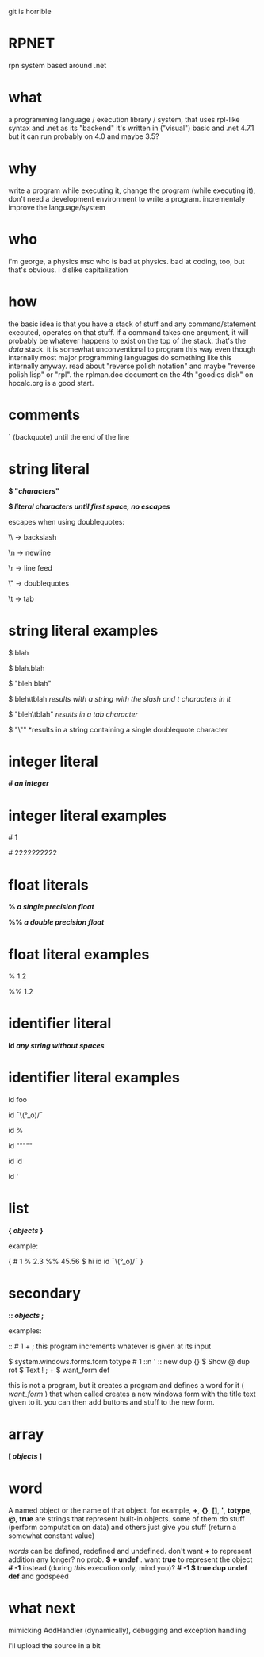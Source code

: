 git is horrible

# RPNET
rpn system based around .net
# what
a programming language / execution library / system, that uses rpl-like syntax and .net as its "backend"
it's written in ("visual") basic and .net 4.7.1 but it can run probably on 4.0 and maybe 3.5?
# why
write a program while executing it, change the program (while executing it), don't need a development environment to write a program. incrementaly improve the language/system
# who
i'm george, a physics msc who is bad at physics. bad at coding, too, but that's obvious. i dislike capitalization
# how

the basic idea is that you have a stack of stuff and any command/statement executed, operates on that stuff. if a command takes one argument, it will probably be whatever happens to exist on the top of the stack. that's the *data* stack. it is somewhat unconventional to program this way even though internally most major programming languages do something like this internally anyway. read about "reverse polish notation" and maybe "reverse polish lisp" or "rpl". the rplman.doc document on the 4th "goodies disk" on hpcalc.org is a good start. 

# comments

**\`** (backquote) until the end of the line

# string literal

**$ "*characters*"**

**$ *literal characters until first space, no escapes***

escapes when using doublequotes:

\\\\ -> backslash

\n -> newline

\r -> line feed

\\" -> doublequotes

\t -> tab

# string literal examples

$ blah

$ blah.blah

$ "bleh blah"

$ bleh\tblah *results with a string with the slash and t characters in it*

$ "bleh\tblah" *results in a tab character*

$ "\\"" *results in a string containing a single doublequote character

# integer literal

**# *an integer***

# integer literal examples

\# 1

\# 2222222222

# float literals

**% *a single precision float***

**%% *a double precision float***

# float literal examples

% 1.2

%% 1.2

# identifier literal

**id *any string without spaces***

# identifier literal examples

id foo

id ¯\\(°_o)/¯

id %

id """""

id id

id '

# list

**{ *objects* }**

example:

{ # 1 % 2.3 %% 45.56 $ hi id id ¯\\(°_o)/¯ }

# secondary

**:: *objects* ;**

examples:

:: # 1 + ; this program increments whatever is given at its input

$ system.windows.forms.form totype # 1 ::n ' :: new dup {} $ Show @ dup rot $ Text ! ; + $ want_form def

this is not a program, but it creates a program and defines a word for it ( *want_form* ) that when called creates a new windows form with the title text given to it. you can then add buttons and stuff to the new form.

# array

**\[ *objects* \]**

# word

A named object or the name of that object. for example, **+**, **{}**, **\[\]**, **'**, **totype**, **@**, **true** are strings that represent built-in objects. some of them do stuff (perform computation on data) and others just give you stuff (return a somewhat constant value)

*words* can be defined, redefined and undefined. don't want **+** to represent addition any longer? no prob. **$ + undef** . want **true** to represent the object **\# -1** instead (during *this* execution only, mind you)? **\# -1 $ true dup undef def** and godspeed

# what next

mimicking AddHandler (dynamically), debugging and exception handling

i'll upload the source in a bit
